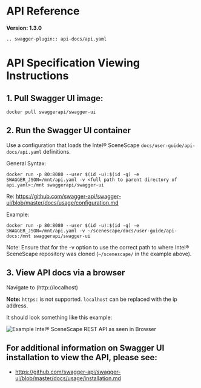 # API Reference

**Version: 1.3.0**

```{eval-rst}
.. swagger-plugin:: api-docs/api.yaml
```

# API Specification Viewing Instructions

## 1. Pull Swagger UI image:

```
docker pull swaggerapi/swagger-ui
```

## 2. Run the Swagger UI container

Use a configuration that loads the Intel® SceneScape `docs/user-guide/api-docs/api.yaml` definitions.

General Syntax:

```
docker run -p 80:8080 --user $(id -u):$(id -g) -e SWAGGER_JSON=/mnt/api.yaml -v <full path to parent directory of api.yaml>:/mnt swaggerapi/swagger-ui
```

Re: https://github.com/swagger-api/swagger-ui/blob/master/docs/usage/configuration.md

Example:

```
docker run -p 80:8080 --user $(id -u):$(id -g) -e SWAGGER_JSON=/mnt/api.yaml -v ~/scenescape/docs/user-guide/api-docs:/mnt swaggerapi/swagger-ui
```

Note: Ensure that for the -v option to use the correct path to where Intel® SceneScape repository was cloned (`~/scenescape/` in the example above).

## 3. View API docs via a browser

Navigate to (http://localhost)

**Note:** `https:` is not supported. `localhost` can be replaced with the ip address.

It should look something like this example:

![Example Intel® SceneScape REST API as seen in Browser](images/SceneScape_REST_API_swagger_example_view.png "Example")

## For additional information on Swagger UI installation to view the API, please see:

- https://github.com/swagger-api/swagger-ui/blob/master/docs/usage/installation.md
